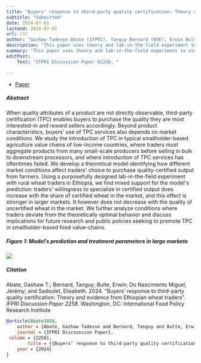 ```yaml
---
title: "Buyers' response to third-party quality certification: Theory and evidence from Ethiopian wheat traders, submitted." 
subtitle: "Submitted"
date: 2024-07-01
lastmod: 2024-07-01
url: /3/
author: "Gashaw Tadesse Abate (IFPRI), Tanguy Bernard (BSE), Erwin Bulte (Wageningen), Jérémy Do Nascimento Miguel, and Elisabeth Sadoulet (UC Berkeley)"
description: "This paper uses theory and lab-in-the-field experiment to study conditions under which third party certification can be implemented." 
summary: "This paper uses theory and lab-in-the-field experiment to study conditions under which third party certification can be implemented. We find mixed support for the model’s prediction: traders’ willingness to specialize in certified output does increase with the share of certified wheat in the market, and this effect is stronger in larger markets" 
editPost:
    Text: "IFPRI Discussion Paper 02258. "

---
```


<div class="thinline"></div>

+ [Paper](https://cgspace.cgiar.org/server/api/core/bitstreams/49132212-690f-4bf4-b907-6ac8818fb79b/content)

<div class="thinline"></div>

##### Abstract

When quality attributes of a product are not directly observable, third-party certification (TPC) enables buyers to purchase the quality they are most interested-in and reward sellers accordingly. Beyond product characteristics, buyers' use of TPC services also depends on market conditions. We study the introduction of TPC in typical smallholder-based agriculture value chains of low-income countries, where traders must aggregate products from many small-scale producers before selling in bulk to downstream processors, and where introduction of TPC services has oftentimes failed. We develop a theoretical model identifying how different market conditions affect traders' choice to purchase quality-certified output from farmers. Using a purposefully designed lab-in-the-field experiment with rural wheat traders in Ethiopia, we find mixed support for the model's prediction: traders' willingness to specialize in certified output does increase with the share of certified wheat in the market, and this effect is stronger in larger markets. It however does not decrease with the quality of uncertified wheat in the market. We further analyze conditions where traders deviate from the theoretically optimal behavior and discuss implications for future research and public policies seeking to promote TPC in smallholder-based food value-chains.

<div class="thinline"></div>

##### Figure 1:  Model’s prediction and treatment parameters in large markets


![](/3a.png)

<div class="thinline"></div>

##### Citation

Abate, Gashaw T.; Bernard, Tanguy; Bulte, Erwin; Do Nascimento Miguel, Jérémy; and Sadoulet, Elisabeth. 2024. "Buyers’ response to third-party quality certification: Theory and evidence from Ethiopian wheat traders". *IFPRI Discussion Paper 2258*. Washington, DC: International Food Policy Research Institute

```BibTeX
@article{Abate2024,
	author = {Abate, Gashaw Tadesse and Bernard, Tanguy and Bulte, Erwin and Do Nascimento Miguel, Jeremy and Sadoulet, Elisabeth},
	journal = {IFPRI Discsussion Paper},
 volume = {2258},
		title = {{Buyers’ response to third-party quality certification: Theory and evidence from Ethiopian wheat traders}},
	year = {2024}
}
```

<div class="thinline"></div>
